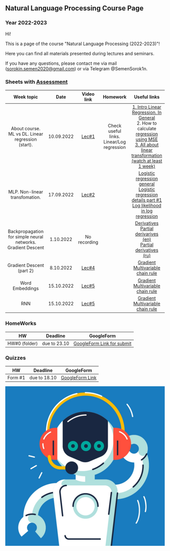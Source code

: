 ## Natural Language Processing Course Page 
### Year 2022-2023

Hi!

This is a page of the course "Natural Language Processing (2022-2023)"! 

Here you can find all materials presented during lectures and seminars.

If you have any questions, please contact me via mail (sorokin.semen2020@gmail.com) or via Telegram @SemenSorok1n. 

### Sheets with [Assessment]()


|                          Week topic                          |    Date    |              Video link               |                 Homework                  |                                                                                                                                                                                                                                                                                                                                                                   Useful links                                                                                                                                                                                                                                                                                                                                                                   |
|:------------------------------------------------------------:|:----------:|:-------------------------------------:|:-----------------------------------------:|:------------------------------------------------------------------------------------------------------------------------------------------------------------------------------------------------------------------------------------------------------------------------------------------------------------------------------------------------------------------------------------------------------------------------------------------------------------------------------------------------------------------------------------------------------------------------------------------------------------------------------------------------------------------------------------------------------------------------------------------------:|
|      About course. ML vs DL. Linear regression (start).      | 10.09.2022 | [Lec#1](https://youtu.be/KmEyLMHhYCI) | Check useful links. Linear/Log regression |                                                                                                                                                                                          [1. Intro Linear Regression. In General](https://www.youtube.com/watch?v=owI7zxCqNY0) <br/> 2. How to calculate [regression using MSE](https://youtube.com/playlist?list=PLF596A4043DBEAE9C) <br/> [3. All about linear transformation (watch at least 1 week)](https://www.khanacademy.org/math/linear-algebra/matrix-transformations#linear-transformations)                                                                                                                                                                                          |
|                MLP. Non-linear transfomation.                | 17.09.2022 | [Lec#2](https://youtu.be/-OIB98WsB5Y) |                                           |                                                                                                                                                                                                                                          [Logistic regression general](https://www.youtube.com/watch?v=yIYKR4sgzI8) <br/>  [Logistic regression details part #1](https://www.youtube.com/watch?v=vN5cNN2-HWE)    <br/>[Log likelihood in log regression](https://www.youtube.com/watch?v=BfKanl1aSG0)                                                                                                                                                                                                                                            |
| Backpropagation for simple neural networks. Gradient Descent | 1.10.2022  |             No recording              |                                           |                                                                                                                                                                                                           [Derivatives](https://www.youtube.com/watch?v=5yfh5cf4-0w) <br/>[Partial derivarives (en)](https://www.khanacademy.org/math/multivariable-calculus/multivariable-derivatives/partial-derivatives/v/partial-derivatives-introduction)<br/> [Partial derivatives (ru)](http://mathprofi.ru/chastnye_proizvodnye_primery.html)                                                                                                                                                                                                            |
|                  Gradient Descent (part 2)                   | 8.10.2022  | [Lec#4](https://youtu.be/OKyq0r_l69A) |                                           |                                                                                                                                                                                                           [Gradient](https://www.khanacademy.org/math/multivariable-calculus/multivariable-derivatives/gradient-and-directional-derivatives/v/gradient)  <br/>       [Multivariable chain rule](https://www.khanacademy.org/math/multivariable-calculus/multivariable-derivatives/multivariable-chain-rule/v/multivariable-chain-rule)                                                                                                                                                                                                           |
|                       Word Embeddings                        | 15.10.2022 | [Lec#5](https://youtu.be/-ZjBvlnZJz4) |                                           |                                                                                                                                                                                                           [Gradient](https://www.khanacademy.org/math/multivariable-calculus/multivariable-derivatives/gradient-and-directional-derivatives/v/gradient)  <br/>       [Multivariable chain rule](https://www.khanacademy.org/math/multivariable-calculus/multivariable-derivatives/multivariable-chain-rule/v/multivariable-chain-rule)                                                                                                                                                                                                           |
|                             RNN                              | 15.10.2022 | [Lec#5](https://youtu.be/-ZjBvlnZJz4) |                                           |                                                                                                                                                                                                           [Gradient](https://www.khanacademy.org/math/multivariable-calculus/multivariable-derivatives/gradient-and-directional-derivatives/v/gradient)  <br/>       [Multivariable chain rule](https://www.khanacademy.org/math/multivariable-calculus/multivariable-derivatives/multivariable-chain-rule/v/multivariable-chain-rule)                                                                                                                                                                                                           |

### HomeWorks
|      HW       |   Deadline   |                            GoogleForm                             |
|:-------------:|:------------:|:-----------------------------------------------------------------:|
| HW#0 (folder) | due to 23.10 | [GoogleForm Link for submit](https://forms.gle/uBwAxWPuVVDXB2uX8) |


### Quizzes
|   HW    |   Deadline   |                       GoogleForm                       |
|:-------:|:------------:|:------------------------------------------------------:|
| Form #1 | due to 18.10 | [GoogleForm Link](https://forms.gle/mTgtY3ptNPjsxUVV9) |



![Screenshot](Natural-language-processing.jpeg)



